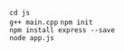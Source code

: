 ```cd js```  
```g++ main.cpp```
```npm init```  
```npm install express --save```  
```node app.js```

